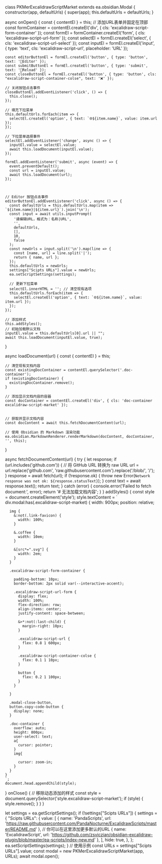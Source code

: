 class PKMerExcalidrawScriptMarket extends ea.obsidian.Modal {
  constructor(app, defaultUrls) {
    super(app);
    this.defaultUrls = defaultUrls;
  }

  async onOpen() {
    const { contentEl } = this;
    // 添加URL表单并固定在顶部    
    const formContainer = contentEl.createEl('div', { cls: 'excalidraw-script-form-container' });
    const formEl = formContainer.createEl('form', { cls: 'excalidraw-script-url-form' });
    const selectEl = formEl.createEl('select', { cls: 'excalidraw-script-url-select' });
    const inputEl = formEl.createEl('input', { type: 'text', cls: 'excalidraw-script-url', placeholder: 'URL' });

    const editorButtonEl = formEl.createEl('button', { type: 'button', text: '📝Editor' });
    const submitButtonEl = formEl.createEl('button', { type: 'submit', text: '🔄Reload' });
    const closeButtonEl = formEl.createEl('button', { type: 'button', cls: "excalidraw-script-container-colse", text: '❌' });

    // 关闭按钮点击事件
    closeButtonEl.addEventListener('click', () => {
      this.close();
    });

    // 填充下拉菜单
    this.defaultUrls.forEach(item => {
      selectEl.createEl('option', { text: `🌐${item.name}`, value: item.url });
    });

    // 下拉菜单选择事件
    selectEl.addEventListener('change', async () => {
      inputEl.value = selectEl.value;
      await this.loadDocument(inputEl.value);
    });

    formEl.addEventListener('submit', async (event) => {
      event.preventDefault();
      const url = inputEl.value;
      await this.loadDocument(url);
    });



    // Editor 按钮点击事件
    editorButtonEl.addEventListener('click', async () => {
      const defaultUrls = this.defaultUrls.map(item => `${item.name}|${item.url}`).join('\n');
      const input = await utils.inputPrompt(
        '请编辑URL，格式为：名称|URL',
        '',
        defaultUrls,
        [],
        10,
        false
      );
      const newUrls = input.split('\n').map(line => {
        const [name, url] = line.split('|');
        return { name, url };
      });
      this.defaultUrls = newUrls;
      settings["Scipts URLs"].value = newUrls;
      ea.setScriptSettings(settings);

      // 更新下拉菜单
      selectEl.innerHTML = ''; // 清空现有选项
      this.defaultUrls.forEach(item => {
        selectEl.createEl('option', { text: `🌐${item.name}`, value: item.url });
      });
    });

    // 添加样式
    this.addStyles();
    // 初始加载默认文档
    inputEl.value = this.defaultUrls[0].url || "";
    await this.loadDocument(inputEl.value, true);
  }

  async loadDocument(url) {
    const { contentEl } = this;

    // 清空现有文档内容
    const existingDocContainer = contentEl.querySelector('.doc-container');
    if (existingDocContainer) {
      existingDocContainer.remove();
    }

    // 添加显示文档内容的容器
    const docContainer = contentEl.createEl('div', { cls: 'doc-container excalidraw-script-market' });


    // 获取并显示文档内容
    const docContent = await this.fetchDocumentContent(url);

    // 使用 Obsidian 的 Markdown 渲染功能
    ea.obsidian.MarkdownRenderer.renderMarkdown(docContent, docContainer, '', this);
  }

  async fetchDocumentContent(url) {
    try {
      let response;
      if (url.includes('github.com')) {
        // 将 GitHub URL 转换为 raw URL
        url = url.replace('github.com', 'raw.githubusercontent.com').replace('/blob/', '/');
      }
      response = await fetch(url);
      if (!response.ok) {
        throw new Error(`Network response was not ok: ${response.statusText}`);
      }
      const text = await response.text();
      return text;
    } catch (error) {
      console.error('Failed to fetch document:', error);
      return '# 无法加载文档内容';
    }
  }
  addStyles() {
    const style = document.createElement('style');
    style.textContent = `      
    div.modal:has(.excalidraw-script-market) {
      width: 900px;
      position: relative;

      img {
        &:not(.link-favicon) {
          width: 100%;
        }

        &.coffee {
          width: 10em;
        }

        &[src*=".svg"] {
          width: 2em;
        }
      }

      .excalidraw-script-form-container {

        padding-bottom: 10px;
        border-bottom: 2px solid var(--interactive-accent);

        .excalidraw-script-url-form {
          display: flex;
          width: 100%;
          flex-direction: row;
          align-items: center;
          justify-content: space-between;

          &>*:not(:last-child) {
            margin-right: 10px;
          }

          .excalidraw-script-url {
            flex: 0.8 1 600px;
          }

          .excalidraw-script-container-colse {
            flex: 0.1 1 10px;
          }

          button {
            flex: 0.2 1 100px;
          }
        }

      }

      .modal-close-button,
      button.copy-code-button {
        display: none;
      }

      .doc-container {
        overflow: auto;
        height: 800px;
        user-select: text;
        a{
          cursor: pointer;
        }
        img{
          
          cursor: zoom-in;
        }
      }
    }
    `;
    document.head.appendChild(style);
  }
  onClose() {
    // 移除动态添加的样式
    const style = document.querySelector('style.excalidraw-script-market');
    if (style) {
      style.remove();
    }
  }
}

let settings = ea.getScriptSettings();
if (!settings["Scipts URLs"]) {
  settings = {
    "Scipts URLs": {
      value: [
        { name: 'PandaScripts', url: 'https://raw.githubusercontent.com/PandaNocturne/ExcalidrawScripts/master/README.md' },
        // 你可以在这里添加更多默认的URL
        { name: 'ExcalidrawScript', url: 'https://github.com/zsviczian/obsidian-excalidraw-plugin/blob/master/ea-scripts/index-new.md' },
      ],
      hide: true,
    },
  };
  ea.setScriptSettings(settings);
}
// 使用示例
const URLs = settings["Scipts URLs"].value;
const modal = new PKMerExcalidrawScriptMarket(app, URLs);
await modal.open();
